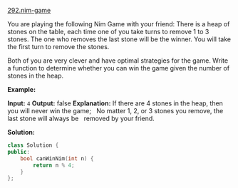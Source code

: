 [292.nim-game](https://leetcode.com/problems/nim-game/)  

You are playing the following Nim Game with your friend: There is a heap of stones on the table, each time one of you take turns to remove 1 to 3 stones. The one who removes the last stone will be the winner. You will take the first turn to remove the stones.

Both of you are very clever and have optimal strategies for the game. Write a function to determine whether you can win the game given the number of stones in the heap.

**Example:**

**Input:** `4`
**Output:** false 
**Explanation:** If there are 4 stones in the heap, then you will never win the game;
             No matter 1, 2, or 3 stones you remove, the last stone will always be 
             removed by your friend.  



**Solution:**  

```cpp
class Solution {
public:
    bool canWinNim(int n) {
        return n % 4;
    }
};
```
      